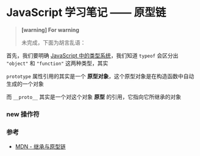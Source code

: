 # JavaScript 学习笔记 —— 原型链

> **[warning] For warning**
>
> 未完成，下面为胡言乱语：

首先，我们要明确 [JavaScript 中的类型系统](./type.md)，我们知道 `typeof` 会区分出 `"object"` 和 `"function"` 这两种类型，其实

`prototype` 属性引用的其实是一个 **原型对象**，这个原型对象是在构造函数中自动生成的一个对象

而 `__proto__` 其实是一个对这个对象 **原型** 的引用，它指向它所继承的对象

### new 操作符

### 参考

- [MDN - 继承与原型链](https://developer.mozilla.org/zh-CN/docs/Web/JavaScript/Inheritance_and_the_prototype_chain)